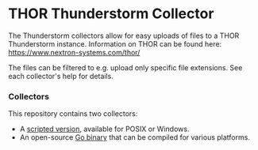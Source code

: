 # THOR Thunderstorm Collector

The Thunderstorm collectors allow for easy uploads of files to a THOR Thunderstorm instance.
Information on THOR can be found here: https://www.nextron-systems.com/thor/

The files can be filtered to e.g. upload only specific file extensions. See each collector's 
help for details.

### Collectors

This repository contains two collectors:
- A [scripted version](scripts/), available for POSIX or Windows.
- An open-source [Go binary](go/) that can be compiled for various platforms. 
